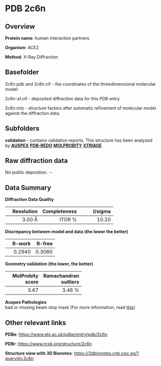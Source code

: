 # PDB 2c6n

## Overview

**Protein name**: human interaction partners

**Organism**: ACE2

**Method**: X-Ray Diffraction



## Basefolder

2c6n.pdb and 2c6n.cif - the coordinates of the threedimensional molecular model

2c6n-sf.cif - deposited diffraction data for this PDB entry

2c6n.mtz - structure factors after automatic refinement of molecular model against the diffraction data.

## Subfolders





**validation** - contains validation reports. This structure has been analyzed by [**AUSPEX**](https://github.com/thorn-lab/coronavirus_structural_task_force/tree/master/pdb/human_interaction_partners/ACE2/2c6n/validation/auspex) [**PDB-REDO**](https://github.com/thorn-lab/coronavirus_structural_task_force/tree/master/pdb/human_interaction_partners/ACE2/2c6n/validation/pdb-redo) [**MOLPROBITY**](https://github.com/thorn-lab/coronavirus_structural_task_force/tree/master/pdb/human_interaction_partners/ACE2/2c6n/validation/molprobity) [**XTRIAGE**](https://github.com/thorn-lab/coronavirus_structural_task_force/blob/master/pdb/human_interaction_partners/ACE2/2c6n/validation/Xtriage_output.log)  



## Raw diffraction data

No public deposition. --<br> 

## Data Summary
**Diffraction Data Quality**

|   | Resolution | Completeness| I/sigma |
|---|-------------:|----------------:|--------------:|
|   |3.00 Å|ITOR  %|<img width=50/>10.20|

**Discrepancy between model and data (the lower the better)**

|   | **R-work**| **R-free**   
|---|-------------:|----------------:|           
||  0.2940|  0.3080|

**Geometry validation (the lower, the better)**

|   |**MolProbity<br>score**| **Ramachandran<br>outliers** 
|---|-------------:|----------------:|
||  3.67|  3.46 %|

**Auspex Pathologies**<br> bad or missing beam stop mask (For more information, read [this](https://github.com/thorn-lab/coronavirus_structural_task_force/blob/master/pdb/human_interaction_partners/ACE2/2c6n/validation/auspex/2c6n_auspex_comments.txt))

 



## Other relevant links 
**PDBe**:  https://www.ebi.ac.uk/pdbe/entry/pdb/2c6n
 
**PDBr**: https://www.rcsb.org/structure/2c6n 

**Structure view with 3D Bionotes**: https://3dbionotes.cnb.csic.es/?queryId=2c6n

